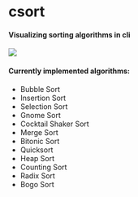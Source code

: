 # csort

#### Visualizing sorting algorithms in cli

![](thumbnail.gif)

#### Currently implemented algorithms:

- Bubble Sort
- Insertion Sort
- Selection Sort
- Gnome Sort
- Cocktail Shaker Sort
- Merge Sort
- Bitonic Sort
- Quicksort
- Heap Sort
- Counting Sort
- Radix Sort
- Bogo Sort
